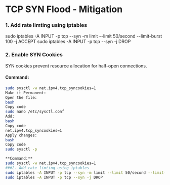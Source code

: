 # TCP SYN Flood - Mitigation
### 1. Add rate limting using iptables
sudo iptables -A INPUT -p tcp --syn -m limit --limit 50/second --limit-burst 100 -j ACCEPT
sudo iptables -A INPUT -p tcp --syn -j DROP

### 2. Enable SYN Cookies
SYN cookies prevent resource allocation for half-open connections.
#### Command:
```bash
sudo sysctl -w net.ipv4.tcp_syncookies=1
Make it Permanent:
Open the file:
bash
Copy code
sudo nano /etc/sysctl.conf
Add:
bash
Copy code
net.ipv4.tcp_syncookies=1
Apply changes:
bash
Copy code
sudo sysctl -p

**Command:**
sudo sysctl -w net.ipv4.tcp_syncookies=1
###2. Add rate limting using iptables
sudo iptables -A INPUT -p tcp --syn -m limit --limit 50/second --limit-burst 100 -j ACCEPT
sudo iptables -A INPUT -p tcp --syn -j DROP




